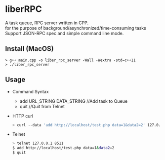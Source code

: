 # liberRPC
A task queue, RPC server written in CPP.<BR>
for the purpose of background/asynchronized/time-consuming tasks<BR>
Support JSON-RPC spec and simple command line mode.

## Install (MacOS)
```
> g++ main.cpp -o liber_rpc_server -Wall -Wextra -std=c++11
> ./liber_rpc_server
```

## Usage

* Command Syntax
  * add URL_STRING DATA_STRING
  //Add task to Queue
  * quit
  //Quit from Telnet
  
* HTTP curl 
  ```Bash
  > curl --data 'add http://localhost/test.php data=1&data2=2' 127.0.0.1:8511
  ```

* Telnet 
  ```Bash
  > telnet 127.0.0.1 8511
  $ add http://localhost/test.php data=1&data2=2
  $ quit
  ```
